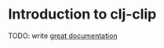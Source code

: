 # Introduction to clj-clip

TODO: write [great documentation](http://jacobian.org/writing/what-to-write/)
